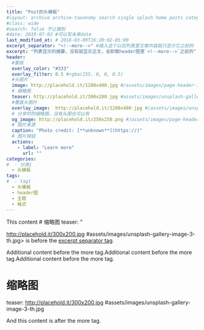 ```yaml
---
title: "Post的头模板"
#layout: archive archive-taxonomy search single splash home posts categories category tags tag
#class: wide
#search: false 不让搜到
#date: 2019-07-02 #可以写未来date
last_modified_at: # 2016-03-09T16:20:02-05:00
excerpt_separator: "<!--more-->" #插入这个以后列表里文章内容就只显示它之前的
excerpt: "列表显示的摘要，没有就显示正文，会卸载header图里`<!--more-->`之前的"
header:
  #蒙版
  overlay_color: "#333"
  overlay_filter: 0.5 #rgba(255, 0, 0, 0.5)  
  #头图片
  image: http://placehold.it/1280x400.jpg #/assets/images/page-header-image.png
  # 缩略图
  teaser: http://placehold.it/300x200.jpg #assets/images/unsplash-gallery-image-3-th.jpg
  #覆盖头图片
  overlay_image:  http://placehold.it/1280x400.jpg #/assets/images/unsplash-image-1.jpg
  # 分享时的缩略图，没有头图也可以有
  og_image: http://placehold.it/250x250.png #/assets/images/page-header-og-image.png
  # 图片来源
  caption: "Photo credit: [**unknown**](https://)"
  # 图片按钮
  actions:
    - label: "Learn more"
      url: ""
categories:
#  - 分类1
  - 头模板
tags:
#  - tag1
  - 头模板
  - header图
  - 主题
  - 格式
---
```


This content # 缩略图
  teaser: "
  <!--more-->
  http://placehold.it/300x200.jpg #assets/images/unsplash-gallery-image-3-th.jpg>
is before the [excerpt separator tag](http://jekyllrb.com/docs/posts/#post-excerpts).

Additional content before the more tag.Additional content before the more tag.Additional content before the more tag.

# 缩略图
  teaser: http://placehold.it/300x200.jpg #assets/images/unsplash-gallery-image-3-th.jpg

And this content is after the more tag.